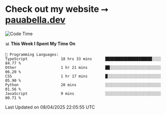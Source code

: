 # Check out my website ⭢ [pauabella.dev](https://pauabella.dev)

<!--START_SECTION:waka-->
![Code Time](http://img.shields.io/badge/Code%20Time-4%2C299%20hrs%2038%20mins-blue)

📊 **This Week I Spent My Time On** 

```text
💬 Programming Languages: 
TypeScript               18 hrs 33 mins      █████████████████████░░░░   84.77 % 
Other                    1 hr 21 mins        ██░░░░░░░░░░░░░░░░░░░░░░░   06.20 % 
CSS                      1 hr 17 mins        █░░░░░░░░░░░░░░░░░░░░░░░░   05.90 % 
Python                   20 mins             ░░░░░░░░░░░░░░░░░░░░░░░░░   01.56 % 
JavaScript               9 mins              ░░░░░░░░░░░░░░░░░░░░░░░░░   00.71 % 
```


 Last Updated on 08/04/2025 22:05:55 UTC
<!--END_SECTION:waka-->
